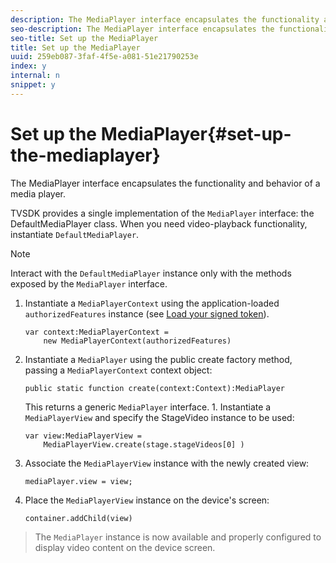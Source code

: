 ```yaml
---
description: The MediaPlayer interface encapsulates the functionality and behavior of a media player.
seo-description: The MediaPlayer interface encapsulates the functionality and behavior of a media player.
seo-title: Set up the MediaPlayer
title: Set up the MediaPlayer
uuid: 259eb087-3faf-4f5e-a081-51e21790253e
index: y
internal: n
snippet: y
---
```


# Set up the MediaPlayer{#set-up-the-mediaplayer}

The MediaPlayer interface encapsulates the functionality and behavior of a media player.

TVSDK provides a single implementation of the `MediaPlayer` interface: the DefaultMediaPlayer class. When you need video-playback functionality, instantiate `DefaultMediaPlayer`.

>[!NOTE]
>
>Interact with the `DefaultMediaPlayer` instance only with the methods exposed by the `MediaPlayer` interface.

1. Instantiate a `MediaPlayerContext` using the application-loaded `authorizedFeatures` instance (see [Load your signed token](../t-psdk-dhls-1.4-configure/t-psdk-dhls-1.4-get-signed-token.md#get-signed-token)).

   ```
   var context:MediaPlayerContext =  
       new MediaPlayerContext(authorizedFeatures)
   ```

1. Instantiate a `MediaPlayer` using the public create factory method, passing a `MediaPlayerContext` context object:

   ```
   public static function create(context:Context):MediaPlayer
   ```

   This returns a generic `MediaPlayer` interface. 1. Instantiate a `MediaPlayerView` and specify the StageVideo instance to be used:

   ```
   var view:MediaPlayerView =  
       MediaPlayerView.create(stage.stageVideos[0] )
   ```

1. Associate the `MediaPlayerView` instance with the newly created view:

   ```
   mediaPlayer.view = view;
   ```

1. Place the `MediaPlayerView` instance on the device's screen:

   ```
   container.addChild(view)
   ```

>The `MediaPlayer` instance is now available and properly configured to display video content on the device screen. 
